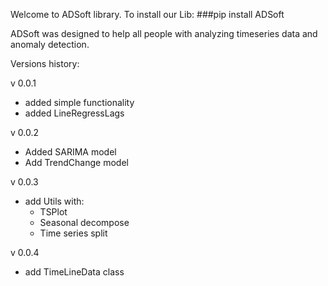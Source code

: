 Welcome to ADSoft library. 
To install our Lib:
###pip install ADSoft

ADSoft was designed to help all people with analyzing timeseries data and anomaly detection.

Versions history:

v 0.0.1
* added simple functionality
* added LineRegressLags

v 0.0.2
* Added SARIMA model
* Add TrendChange model

v 0.0.3
* add Utils with:
    * TSPlot
    * Seasonal decompose
    * Time series split

v 0.0.4
* add TimeLineData class
